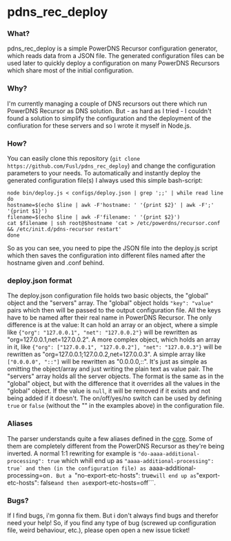 pdns_rec_deploy
===============

### What?
pdns_rec_deploy is a simple PowerDNS Recursor configuration generator, which reads data from a JSON file. The generated configuration files can be used later to quickly deploy a configuration on many PowerDNS Recursors which share most of the initial configuration.

### Why?
I'm currently managing a couple of DNS recursors out there which run PowerDNS Recursor as DNS solution. But - as hard as I tried - I couldn't found a solution to simplify the configuration and the deployment of the confiuration for these servers and so I wrote it myself in Node.js.

### How?
You can easily clone this repository (```git clone https://github.com/Fusl/pdns_rec_deploy```) and change the configuration parameters to your needs. To automatically and instantly deploy the generated configuration file(s) I always used this simple bash-script:
```
node bin/deploy.js < configs/deploy.json | grep ';;' | while read line
do               
hostname=$(echo $line | awk -F'hostname: ' '{print $2}' | awk -F';' '{print $1}')
filename=$(echo $line | awk -F'filename: ' '{print $2}')
cat $filename | ssh root@$hostname 'cat > /etc/powerdns/recursor.conf && /etc/init.d/pdns-recursor restart'
done
```
So as you can see, you need to pipe the JSON file into the deploy.js script which then saves the configuration into different files named after the hostname given and .conf behind.

### deploy.json format
The deploy.json configuration file holds two basic objects, the "global" object and the "servers" array. 
The "global" object holds ```"key": "value"``` pairs which then will be passed to the output configuration file. All the keys have to be named after their real name in PowerDNS Recursor. The only difference is at the value: It can hold an array or an object, where a simple like ```{"org": "127.0.0.1", "net": "127.0.0.2"}``` will be rewritten as "org=127.0.0.1,net=127.0.0.2". A more complex object, which holds an array in it, like ```{"org": ["127.0.0.1", "127.0.0.2"], "net": "127.0.0.3"}``` will be rewritten as "org=127.0.0.1;127.0.0.2,net=127.0.0.3". A simple array like ```["0.0.0.0", "::"]``` will be rewritten as "0.0.0.0,::". It's just as simple as omitting the object/array and just writing the plain text as value pair.
The "servers" array holds all the server objects. The format is the same as in the "global" object, but with the difference that it overrides all the values in the "global" object. If the value is ```null```, it will be removed if it exists and not being added if it doesn't.
The on/off/yes/no switch can be used by defining ```true``` or ```false``` (without the "" in the examples above) in the configuration file.

### Aliases
The parser understands quite a few aliases defined in the [core](https://github.com/Fusl/pdns_rec_deploy/blob/master/bin/deploy.js#L9). Some of them are completely different from the PowerDNS Recursor as they're being inverted. A normal 1:1 rewriting for example is ```"do-aaaa-additional-processing": true``` which whill end up as ```"aaaa-additional-processing": true` and then (in the configuration file) as ```aaaa-additional-processing=on```. But a ```"no-export-etc-hosts": true``` will end up as ```"export-etc-hosts": false``` and then as ```export-etc-hosts=off```.

### Bugs?
If I find bugs, i'm gonna fix them. But i don't always find bugs and therefor need your help! So, if you find any type of bug (screwed up configuration file, weird behaviour, etc.), please open open a new issue ticket!
